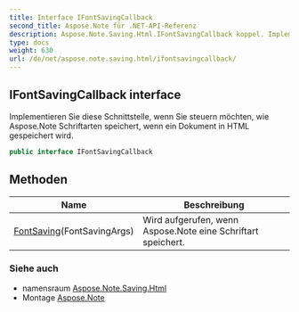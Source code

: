 ```yaml
---
title: Interface IFontSavingCallback
second_title: Aspose.Note für .NET-API-Referenz
description: Aspose.Note.Saving.Html.IFontSavingCallback koppel. Implementieren Sie diese Schnittstelle wenn Sie steuern möchten wie Aspose.Note Schriftarten speichert wenn ein Dokument in HTML gespeichert wird.
type: docs
weight: 630
url: /de/net/aspose.note.saving.html/ifontsavingcallback/
---
```

## IFontSavingCallback interface

Implementieren Sie diese Schnittstelle, wenn Sie steuern möchten, wie Aspose.Note Schriftarten speichert, wenn ein Dokument in HTML gespeichert wird.

```csharp
public interface IFontSavingCallback
```

## Methoden

| Name | Beschreibung |
| --- | --- |
| [FontSaving](../../aspose.note.saving.html/ifontsavingcallback/fontsaving/)(FontSavingArgs) | Wird aufgerufen, wenn Aspose.Note eine Schriftart speichert. |

### Siehe auch

* namensraum [Aspose.Note.Saving.Html](../../aspose.note.saving.html/)
* Montage [Aspose.Note](../../)


